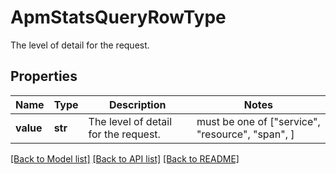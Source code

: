 # ApmStatsQueryRowType

The level of detail for the request.

## Properties

| Name      | Type    | Description                          | Notes                                            |
| --------- | ------- | ------------------------------------ | ------------------------------------------------ |
| **value** | **str** | The level of detail for the request. | must be one of ["service", "resource", "span", ] |

[[Back to Model list]](README.md#documentation-for-models) [[Back to API list]](README.md#documentation-for-api-endpoints) [[Back to README]](README.md)
